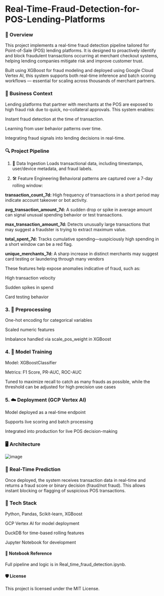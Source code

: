 # Real-Time-Fraud-Detection-for-POS-Lending-Platforms

### 📌 Overview
This project implements a real-time fraud detection pipeline tailored for Point-of-Sale (POS) lending platforms. It is designed to proactively identify and block fraudulent transactions occurring at merchant checkout systems, helping lending companies mitigate risk and improve customer trust.

Built using XGBoost for fraud modeling and deployed using Google Cloud Vertex AI, this system supports both real-time inference and batch scoring workflows — essential for scaling across thousands of merchant partners.

### 🧠 Business Context
Lending platforms that partner with merchants at the POS are exposed to high fraud risk due to quick, no-collateral approvals. This system enables:

Instant fraud detection at the time of transaction.

Learning from user behavior patterns over time.

Integrating fraud signals into lending decisions in real-time.

### 🔍 Project Pipeline
1. 📂 Data Ingestion
Loads transactional data, including timestamps, user/device metadata, and fraud labels.

2. 🛠️ Feature Engineering
Behavioral patterns are captured over a 7-day rolling window:

**transaction_count_7d:** High frequency of transactions in a short period may indicate account takeover or bot activity.

**avg_transaction_amount_7d:** A sudden drop or spike in average amount can signal unusual spending behavior or test transactions.

**max_transaction_amount_7d:** Detects unusually large transactions that may suggest a fraudster is trying to extract maximum value.

**total_spent_7d:** Tracks cumulative spending—suspiciously high spending in a short window can be a red flag.

**unique_merchants_7d:** A sharp increase in distinct merchants may suggest card testing or laundering through many vendors

These features help expose anomalies indicative of fraud, such as:

  High transaction velocity
  
  Sudden spikes in spend
  
  Card testing behavior

### 3. 🧼 Preprocessing
One-hot encoding for categorical variables

Scaled numeric features

Imbalance handled via scale_pos_weight in XGBoost

### 4. 🧠 Model Training
Model: XGBoostClassifier

Metrics: F1 Score, PR-AUC, ROC-AUC

Tuned to maximize recall to catch as many frauds as possible, while the threshold can be adjusted for high precision use cases

### 5. ☁️ Deployment (GCP Vertex AI)
Model deployed as a real-time endpoint

Supports live scoring and batch processing

Integrated into production for live POS decision-making

### 🖥️ Architecture

![image](https://github.com/user-attachments/assets/99b1e708-b615-45df-a823-f3b1cea74d67)

### 🔄 Real-Time Prediction
Once deployed, the system receives transaction data in real-time and returns a fraud score or binary decision (fraud/not fraud). This allows instant blocking or flagging of suspicious POS transactions.

### 🧰 Tech Stack
Python, Pandas, Scikit-learn, XGBoost

GCP Vertex AI for model deployment

DuckDB for time-based rolling features

Jupyter Notebook for development

#### 📄 Notebook Reference
Full pipeline and logic is in Real_time_fraud_detection.ipynb.

#### 🛡️ License
This project is licensed under the MIT License.
